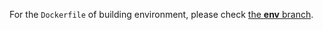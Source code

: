 For the `Dockerfile` of building environment, please check [the **env** branch](https://github.com/KumaTea/pytorch-aarch64/tree/env).
